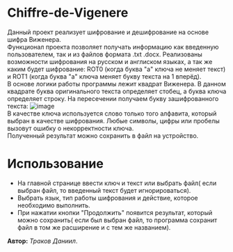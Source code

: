 # Chiffre-de-Vigenere
  
Данный проект реализует шифрование и дешифрование на основе шифра Виженера.  
Функционал проекта позволяет получать информацию как введенную пользователем, так и из файлов формата .txt .docx. Реализованы возможности шифрования на русском и англиском языках, а так же каким будет шифрование: ROT0 (когда буква "а" ключа не меняет текст) и ROT1 (когда буква "а" ключа меняет букву текста на 1 вперёд).  
В основе логики работы программы лежит квадрат Виженера. В данном квадрате буква оригинального текста определяет стобец, а буква ключа определяет строку. На пересечении получаем букву зашифрованного текста:
   ![image](https://user-images.githubusercontent.com/82726503/116412909-ca937700-a83f-11eb-8c83-fba4fec63a97.png)  
В качестве ключа используется слово только того алфавита, который выбран в качестве шифрования. Любые символы, цифры или пробелы вызовут ошибку о некорректности ключа.  
Полученный результат можно сохранить в файл на устройство.

# Использование  

* На главной странице ввести ключ и текст или выбрать файл( если выбран файл, то введенный текст будет игнорироваться).
* Выбрать язык, тип работы шифрования и действие, которое необходимо выполнить.
* При нажатии кнопки "Продолжить" появится результат, который можно сохранить( если был выбран файл, то программа сохранит файл в том же расширение и с тем же названием).
  
**Автор:** *Траков Даниил*. 
